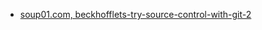 - [soup01.com, beckhofflets-try-source-control-with-git-2](http://soup01.com/en/2022/03/13/beckhofflets-try-source-control-with-git-2/)